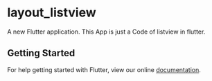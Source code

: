 # layout_listview

A new Flutter application.
This App is just a Code of listview in flutter.

## Getting Started

For help getting started with Flutter, view our online
[documentation](https://flutter.io/).
